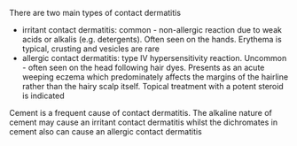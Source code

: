 There are two main types of contact dermatitis  
* irritant contact dermatitis: common \- non\-allergic reaction due to weak acids or alkalis (e.g. detergents). Often seen on the hands. Erythema is typical, crusting and vesicles are rare
* allergic contact dermatitis: type IV hypersensitivity reaction. Uncommon \- often seen on the head following hair dyes. Presents as an acute weeping eczema which predominately affects the margins of the hairline rather than the hairy scalp itself. Topical treatment with a potent steroid is indicated

  
Cement is a frequent cause of contact dermatitis. The alkaline nature of cement may cause an irritant contact dermatitis whilst the dichromates in cement also can cause an allergic contact dermatitis